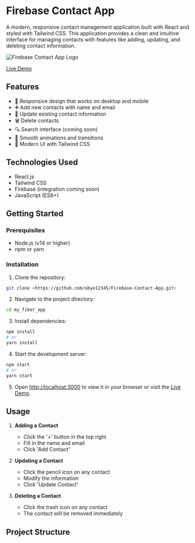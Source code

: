 # Firebase Contact App

A modern, responsive contact management application built with React and styled with Tailwind CSS. This application provides a clean and intuitive interface for managing contacts with features like adding, updating, and deleting contact information.

![Firebase Contact App Logo](https://www.gstatic.com/devrel-devsite/prod/v63a7e59e7b93b62eb99aa3751cce206090432f0c0d09ff73f0d3636dcec4ab60/firebase/images/touchicon-180.png)

[Live Demo](https://abye12345.github.io/Firebase-contact-app/)

## Features

- 📱 Responsive design that works on desktop and mobile
- ➕ Add new contacts with name and email
- 🔄 Update existing contact information
- 🗑️ Delete contacts
- 🔍 Search interface (coming soon)
- 💫 Smooth animations and transitions
- 🎨 Modern UI with Tailwind CSS

## Technologies Used

- React.js
- Tailwind CSS
- Firebase (integration coming soon)
- JavaScript (ES6+)

## Getting Started

### Prerequisites

- Node.js (v14 or higher)
- npm or yarn

### Installation

1. Clone the repository:

```bash
git clone <https://github.com/abye12345/Firebase-Contact-App.git>
```

2. Navigate to the project directory:

```bash
cd my_fiber_app
```

3. Install dependencies:

```bash
npm install
# or
yarn install
```

4. Start the development server:

```bash
npm start
# or
yarn start
```

5. Open [http://localhost:3000](http://localhost:3000) to view it in your browser or visit the [Live Demo](https://abye12345.github.io/Firebase-contact-app/).

## Usage

1. **Adding a Contact**

   - Click the '+' button in the top right
   - Fill in the name and email
   - Click 'Add Contact'

2. **Updating a Contact**

   - Click the pencil icon on any contact
   - Modify the information
   - Click 'Update Contact'

3. **Deleting a Contact**
   - Click the trash icon on any contact
   - The contact will be removed immediately

## Project Structure

